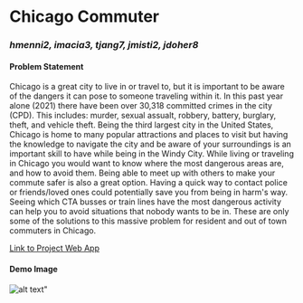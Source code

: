 # Chicago Commuter
### *hmenni2, imacia3, tjang7, jmisti2, jdoher8*
#### Problem Statement
Chicago is a great city to live in or travel to, but it is important to be aware of the dangers it can pose to someone traveling within it. In this past year alone (2021) there have been over 30,318 committed crimes in the city (CPD). This includes: murder, sexual assualt, robbery, battery, burglary, theft, and vehicle theft. Being the third largest city in the United States, Chicago is home to many popular attractions and places to visit but having the knowledge to navigate the city and be aware of your surroundings is an important skill to have while being in the Windy City.
While living or traveling in Chicago you would want to know where the most dangerous areas are, and how to avoid them. Being able to meet up with others to make your commute safer is also a great option. Having a quick way to contact police or friends/loved ones could potentially save you from being in harm's way. Seeing which CTA busses or train lines have the most dangerous activity can help you to avoid situations that nobody wants to be in. These are only some of the solutions to this massive problem for resident and out of town commuters in Chicago.

[Link to Project Web App](https://jmisti2.github.io/Chicago_Commuter/)

#### Demo Image
![alt text](https://i.imgur.com/db6ELQK.png)"
